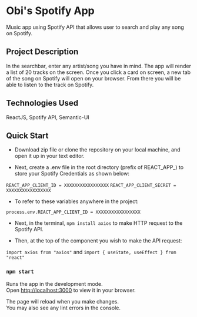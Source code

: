 # Obi's Spotify App

Music app using Spotify API that allows user to search and play any song on Spotify.

## Project Description

In the searchbar, enter any artist/song you have in mind. The app will render a list of 20 tracks on the screen. Once you click a card on screen, a new tab of the song on Spotify will open on your browser. From there you will be able to listen to the track on Spotify.

## Technologies Used

ReactJS, Spotify API, Semantic-UI

## Quick Start

- Download zip file or clone the repository on your local machine, and open it up in your text editor.

- Next, create a .env file in the root directory (prefix of REACT_APP_) to store your Spotify Credentials as shown below:

`REACT_APP_CLIENT_ID = XXXXXXXXXXXXXXXXX`
`REACT_APP_CLIENT_SECRET = XXXXXXXXXXXXXXXXX`

- To refer to these variables anywhere in the project:

`process.env.REACT_APP_CLIENT_ID = XXXXXXXXXXXXXXXXX`

- Next, in the terminal, `npm install axios` to make HTTP request to the Spotify API.

- Then, at the top of the component you wish to make the API request:

`import axios from "axios"` and `import { useState, useEffect } from "react"`

### `npm start`

Runs the app in the development mode.\
Open [http://localhost:3000](http://localhost:3000) to view it in your browser.

The page will reload when you make changes.\
You may also see any lint errors in the console.

